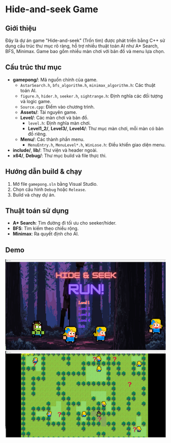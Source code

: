 # Hide-and-seek Game

## Giới thiệu

Đây là dự án game "Hide-and-seek" (Trốn tìm) được phát triển bằng C++ sử dụng cấu trúc thư mục rõ ràng, hỗ trợ nhiều thuật toán AI như A* Search, BFS, Minimax. Game bao gồm nhiều màn chơi với bản đồ và menu lựa chọn.

## Cấu trúc thư mục

- **gamepong/**: Mã nguồn chính của game.
  - `AstarSearch.h`, `bfs_algorithm.h`, `minimax_algorithm.h`: Các thuật toán AI.
  - `figure.h`, `hider.h`, `seeker.h`, `sightrange.h`: Định nghĩa các đối tượng và logic game.
  - `Source.cpp`: Điểm vào chương trình.
  - **Assets/**: Tài nguyên game.
  - **Level/**: Các màn chơi và bản đồ.
    - `level.h`: Định nghĩa màn chơi.
    - **Level1_2/**, **Level3/**, **Level4/**: Thư mục màn chơi, mỗi màn có bản đồ riêng.
  - **Menu/**: Các thành phần menu.
    - `MenuEntry.h`, `MenuLevel*.h`, `WinLose.h`: Điều khiển giao diện menu.
- **include/**, **lib/**: Thư viện và header ngoài.
- **x64/**, **Debug/**: Thư mục build và file thực thi.

## Hướng dẫn build & chạy

1. Mở file `gamepong.sln` bằng Visual Studio.
2. Chọn cấu hình `Debug` hoặc `Release`.
3. Build và chạy dự án.

## Thuật toán sử dụng

- **A\* Search**: Tìm đường đi tối ưu cho seeker/hider.
- **BFS**: Tìm kiếm theo chiều rộng.
- **Minimax**: Ra quyết định cho AI.

## Demo
![demo1](demo1.png)
![demo1](demo2.png)
